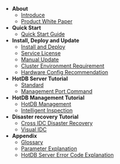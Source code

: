 <!--* README--><!--Content from: https://www.hotdb.com/server-->
* **About**
  * [Introduce](introduce.md)<!--Content from: https://www.hotdb.com/server-->
  * [Product White Paper](white-paper.md)
  <!--* [What's New](whats-new.md)-->
* **Quick Start**
  * [Quick Start Guide](quick-start-guide.md)
  <!--* [Basic Operations](basic-operations.md)-->
* **Install, Deploy and Update**
  * [Install and Deploy](install-and-deploy.md)
  * [Service License](service-license.md)
  * [Manual Update](manual-update.md)
  * [Cluster Environment Requirement](cluster-environment-requirement.md)
  * [Hardware Config Recommendation](hardware-config-recommendation.md)
* **HotDB Server Tutorial**
  * [Standard](standard.md)
  * [Management Port Command](management-port-command.md)
* **HotDB Management Tutorial**
  * [HotDB Management](hotdb-management.md)
  * [Intelligent Inspection](intelligent-inspection.md)
* **Disaster recovery Tutorial**
  * [Cross IDC Disaster Recovery](cross-idc-disaster-recovery.md)
  * [Visual IDC](visual-idc.md) 
* **Appendix**
  * [Glossary](glossary.md)
  * [Parameter Explanation](parameters.md)
  * [HotDB Server Error Code Explanation](error-codes.md)
